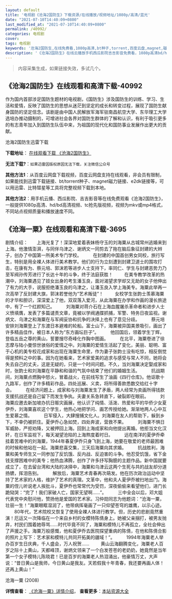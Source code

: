 ```yaml
---
layout: default
title: '电视剧《沧海2国防生》下载资源/在线播放/视频地址/1080p/高清/蓝光'
date: "2021-07-10T14:40:09+0800"
last_modified_at: "2021-07-10T14:40:09+0800"
permalink: /40992/
categories: 电视剧
cover:
tags: 电视剧
keywords: '沧海2国防生,在线免费看,1080p高清,bt种子,torrent,百度云盘,magnet,磁力链,迅雷下载资源'
description: '《沧海2国防生》在线云播放手机西瓜影院吉吉影音免费看，1080p高清bd/hd未删减完整版和tc抢先枪版，mkv/mp4格式，附带bt/torrent种子、magnet/磁力链、百度云盘、网盘资源迅雷下载链接'
---
```


>内容采集生成，如果链接失效，多试几个。


## 《沧海2国防生》在线观看和高清下载-40992

作为国内首部涉足国防生题材的电视剧，《国防生》涉及国防生的训练、学习、生活和爱情，反映了国防生的思想从迷茫到坚定的成长和转变过程，展现了国防生献身国防的坚定信念。该剧是由中国人民解放军海军驻南昌航空大学、东华理工大学选培办推动摄制的，可增进社会各界对国防生群体的了解和认识，有利于吸引更多的有志青年加入到国防生队伍中来，为祖国的现代化和国防事业发展作出更大的贡献。</div>


沧海2国防生迅雷下载

**下载地址**： [在线观看下载 《沧海2国防生》](https://www.993dy.com//vod-detail-id-11333.html) 


**无法下载?**：`如果迅雷因版权原因无法下载，关注微信公众号 `

**其他方法1**：从百度云网盘下载视频，百度云网盘支持在线观看，非会员有限制，如果能找到迅雷下载链接、bt/torrent种子、magnet磁力链接、e2dk链接等，可以用迅雷、比特彗星等工具将完整视频下载到本地。

**其他方法2**：用手机云播、西瓜影院、吉吉影音等在线免费观看《沧海2国防生》，一般提供1080p高清、hd/bd高清视频、tc抢先版视频，视频为mkv或mp4格式，不同站点视频质量和播放速度不同。


## 《沧海一粟》在线观看和高清下载-3695

剧情介绍：　　上海光复了！深深地爱着表妹杨守玉的刘海粟从古城常州逃婚来到上海。他激情澎湃，与同伴乌津之、谢炳文一同剪去了拖在脑后象征封建的大辫子，创办了中国第一所美术专门学校。  　　在封建的中国首创男女同校，旅行写生，特别是用全裸人体进行美术教学。他们的行为立刻遭到封建卫道士的围攻打击，在康有为、蔡元培、郭沫若等进步人士支持下，率同仁、学生与封建恶势力乃至军阀孙传芳进行了长达十年的斗争，终于法庭获胜！  　　在美专教学改革的热潮中，刘海粟遇见了妓女出身的考生潘玉良，面对渴望求学却又无助的女子他伸出了有力的大手，说服拒绝潘玉良的乌津之，让潘玉良入学上海美专。海粟此举再一次高举了反封建大旗，郭沫若誉他为“艺术叛徒”！  　　女校学生张韵士羡慕海粟的才华和胆识，深深爱上了他，双双落入爱河，从此海粟在办学和作画的漫长旅途中，有了一个红颜知己。  　　刘海粟对蒋介石在上海血腥屠杀革命者和进步人士义愤填膺，发表了多篇谴责文章，竟被以学阀通牒抓捕，军警、特务日夜监视。谢炳文、乌津之和海粟在与军阀妥协和抗争的决择上也有了意见分歧。  　　蔡元培安排刘海粟登上了东渡日本避难的轮船。富士山下，海粟被异国美景吸引，画出了许多精品佳作，被日本人称为“东方画坛巨子”。  　　他回国后，领着学生丁辉，登临五岳之尊的黄山，誓要搜尽奇峰化作胸中图画。  　　在北平，海粟卷进了徐志摩与陆小曼惊世骇俗的爱情之中。刘海粟的爱情生活起了变化，美丽、聪明、富于心机的美专校花成家和出现在海粟生命里，作为妻子张韵士没有吃惊，相反倒觉得是预料之中的事。因为在她看来，艺术家爱美的追求与感受与常人不同，她将会失去自己的丈夫，这是无疑的，只是一个时间问题。不久，当刘海粟决定娶成家和时，张韵士和刘海粟在平静和和谐的气氛中结束了他们的婚姻生活。  　　抗战期间，刘海粟点燃胸中怒火，冒着战火，在前线写生了油画《四行仓库》。他讴歌十九路军，创作了许多精彩作品，四处巡展、义卖，将所得善款悉数交给红十字会。  　　在经济问题上，成家和与刘海粟发生了矛盾，两人经常为卖画所得钱款支援抗战还是自己留下而发生争执。夫妻关系急转直下，破裂即在眼前。  　　刘海粟应邀去新加坡办抗日赈灾画展，他认识了纯情、活泼、热爱和平的华侨少女夏伊乔，刘海粟喜欢这个学生，他热心地把学问、画艺传授给她。渐渐地两人心中互生爱慕之情。  　　日军侵入，大肆搜捕文化人。刘海粟在友人的帮助下，躲到乡下，不幸仍被抓住。夏伊乔心急如焚，四处奔波，营救不果。  　　刘海粟不惧日军威胁，严拒劝降，又被押回上海。回到上海成家和向他提出离婚。他拒当文化汉奸，在日军监视下，每天凝望沧陷的上海熬度着时日。  　　远在南洋的夏伊乔牵挂着苦难中的刘海粟，1944年春夏伊乔只身飞到上海，她要在敬爱的老师最困难的时候和他站在一起。海粟悲喜交集，三天后海粟向其求婚。  　　抗战胜利，海粟和美专师生又一同参加了反饥饿、反内战、反迫害的斗争。他忍受饥饿，省下金钱支撑困难中的美专；他热血沸腾，创作了许多抒写胸臆的主题作品。新中国就要成立了，在去留台湾和大陆的决择中，海粟和乌津云这两个生死与共的战友却分道扬镳，挥泪告别。  　　解放后，海粟艺术青春再次萌发。他在历次政治运动中坚持了艺术家的人格，维护了艺术的真理。文革中，他和夫人夏伊乔被扫地出门。海粟的侄儿听说老人挨批斗，夏伊乔也常常代为受罚，深夜偷偷来看望他们，进门长跪恸哭：“完了！我们家破人亡，国家无望啊……”。  　　三中全会以后，邓大姐代表党中央慰问他，赞扬他是爱国的艺术家。习仲勋同志为他题词：“沧海一粟，壮丽一生！”海粟眼眶湿润了，他带病挥毫画了一只仰望苍穹的雄鹰，以示心迹。  　　80年代，艺术院校又恢复了使用全裸人体进行教学。但，历史的悲剧竟然重演！厄运又一次降临在一个来自乡村的女模特陈倩身上。她被父亲捆打，被男友抛弃，村民们围着她辱骂……时代毕竟不同了，海粟和模特儿不再孤立，全社会伸出了声援之手。海粟万般感慨，他和夏伊乔去医院探望重病的陈倩，在他和陈倩合影的照片上写下：艺术家和模特儿共同开拓美的疆域！”。  　　1994年海粟老人举办百岁生日庆典，千人盛会，万人祝贺……  　　黄山云海翻腾变化，海粟老人百岁之际十上黄山，天都峰顶，谢炳文领来了一个白发苍苍的老奶奶，她竟然是当年第一个女子模特儿陈晓君！已是百岁的海粟老人热泪涌出，他豪情万丈，大声说：“昔日黄山是我师，今日黄山是我友。天若假我十年青春，我还要再画人体！还再上黄山！”


沧海一粟 (2008)

**详情查看**： [《沧海一粟》详情介绍](/movie/3695/)， **查看更多**：[本站资源大全](/movie/t/all/)

